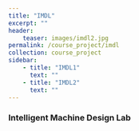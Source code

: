 ```yaml
---
title: "IMDL"
excerpt: ""
header:
    teaser: images/imdl2.jpg
permalink: /course_project/imdl
collection: course_project
sidebar:
    - title: "IMDL1"
      text: ""
    - title: "IMDL2"
      text: ""
---
```


### Intelligent Machine Design Lab